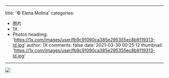 
---
title: '© Elena Molina'
categories: 
 - 图片
 - 1X
 - Photos
headimg: 'https://1x.com/images/user/fb9c91090ca385e295355ec8b9119313-ld.jpg'
author: 1X
comments: false
date: 2021-03-30 00:25:12
thumbnail: 'https://1x.com/images/user/fb9c91090ca385e295355ec8b9119313-ld.jpg'
---

<div>   
<img src="https://1x.com/images/user/fb9c91090ca385e295355ec8b9119313-ld.jpg" referrerpolicy="no-referrer">  
</div>
            